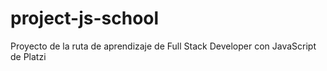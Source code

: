 # project-js-school
Proyecto de la ruta de aprendizaje de Full Stack Developer con JavaScript de Platzi
